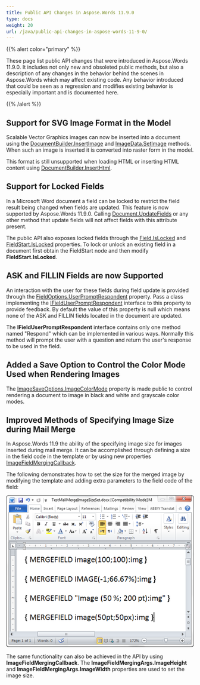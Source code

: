 ```yaml
---
title: Public API Changes in Aspose.Words 11.9.0
type: docs
weight: 20
url: /java/public-api-changes-in-aspose-words-11-9-0/
---
```


{{% alert color="primary" %}} 

These page list public API changes that were introduced in Aspose.Words 11.9.0. It includes not only new and obsoleted public methods, but also a description of any changes in the behavior behind the scenes in Aspose.Words which may affect existing code. Any behavior introduced that could be seen as a regression and modifies existing behavior is especially important and is documented here.

{{% /alert %}} 

## Support for SVG Image Format in the Model

Scalable Vector Graphics images can now be inserted into a document using the [DocumentBuilder.InsertImage]() and [ImageData.SetImage]() methods. When such an image is inserted it is converted into raster form in the model.

This format is still unsupported when loading HTML or inserting HTML content using [DocumentBuilder.InsertHtml]().

## Support for Locked Fields

In a Microsoft Word document a field can be locked to restrict the field result being changed when fields are updated. This feature is now supported by Aspose.Words 11.9.0. Calling [Document.UpdateFields]() or any other method that update fields will not affect fields with this attribute present.

The public API also exposes locked fields through the [Field.IsLocked]() and [FieldStart.IsLocked]() properties. To lock or unlock an existing field in a document first obtain the FieldStart node and then modify **FieldStart.IsLocked**.

## ASK and FILLIN Fields are now Supported

An interaction with the user for these fields during field update is provided through the [FieldOptions.UserPromptRespondent]() property. Pass a class implementing the [IFieldUserPromptRespondent]() interface to this property to provide feedback. By default the value of this property is null which means none of the ASK and FILLIN fields located in the document are updated.

The **IFieldUserPromptRespondent** interface contains only one method named "Respond" which can be implemented in various ways. Normally this method will prompt the user with a question and return the user's response to be used in the field.

## Added a Save Option to Control the Color Mode Used when Rendering Images

The [ImageSaveOptions.ImageColorMode]() property is made public to control rendering a document to image in black and white and grayscale color modes.

## Improved Methods of Specifying Image Size during Mail Merge

In Aspose.Words 11.9 the ability of the specifying image size for images inserted during mail merge. It can be accomplished through defining a size in the field code in the template or by using new properties [ImageFieldMergingCallback]().

The following demonstrates how to set the size for the merged image by modifying the template and adding extra parameters to the field code of the field:

![todo:image_alt_text](public-api-changes-in-aspose-words-11-9-0_1.png)

The same functionality can also be achieved in the API by using **ImageFieldMergingCallback**. The **ImageFieldMergingArgs.ImageHeight** and **ImageFieldMergingArgs.ImageWidth** properties are used to set the image size.
